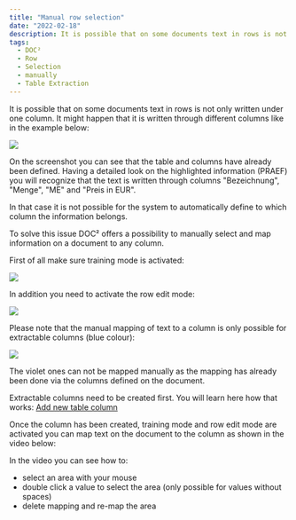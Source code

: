 ```yaml
---
title: "Manual row selection"
date: "2022-02-18"
description: It is possible that on some documents text in rows is not only written under one column. It might happen that it is written through different columns. Here is how rows can be selected manually in DOC². 
tags:
  - DOC²
  - Row
  - Selection
  - manually
  - Table Extraction
---
```


It is possible that on some documents text in rows is not only written under one column. It might happen that it is written through different columns like in the example below:

![](/_images/doc2/image-10-1024x606.png)

On the screenshot you can see that the table and columns have already been defined. Having a detailed look on the highlighted information (PRAEF) you will recognize that the text is written through columns "Bezeichnung", "Menge", "ME" and "Preis in EUR".

In that case it is not possible for the system to automatically define to which column the information belongs.

To solve this issue DOC² offers a possibility to manually select and map information on a document to any column.

First of all make sure training mode is activated:

![](/_images/doc2/image-11.png)

In addition you need to activate the row edit mode:

![](/_images/doc2/image-13-1024x314.png)

Please note that the manual mapping of text to a column is only possible for extractable columns (blue colour):

![](/_images/doc2/image-14-1024x669.png)

The violet ones can not be mapped manually as the mapping has already been done via the columns defined on the document.

Extractable columns need to be created first. You will learn here how that works: [Add new table column](/doc2/doc2app/table-train/training-of-table-extraction/add-new-table-column/)

Once the column has been created, training mode and row edit mode are activated you can map text on the document to the column as shown in the video below:

In the video you can see how to:

- select an area with your mouse
- double click a value to select the area (only possible for values without spaces)
- delete mapping and re-map the area
